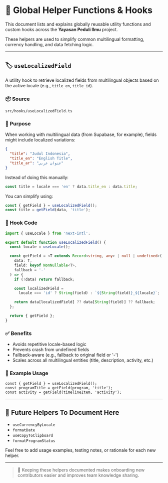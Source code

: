 # 🧰 Global Helper Functions & Hooks

This document lists and explains globally reusable utility functions and custom hooks across the **Yayasan Peduli Ilmu** project.

These helpers are used to simplify common multilingual formatting, currency handling, and data fetching logic.

---

## 🏷️ `useLocalizedField`

A utility hook to retrieve localized fields from multilingual objects based on the active locale (e.g., `title_en`, `title_id`).

### 📦 Source

`src/hooks/useLocalizedField.ts`

### 🧠 Purpose

When working with multilingual data (from Supabase, for example), fields might include localized variations:

```json
{
  "title": "Judul Indonesia",
  "title_en": "English Title",
  "title_ar": "عنوان عربي"
}
```

Instead of doing this manually:

```ts
const title = locale === 'en' ? data.title_en : data.title;
```

You can simplify using:

```ts
const { getField } = useLocalizedField();
const title = getField(data, 'title');
```

### 🔧 Hook Code

```ts
import { useLocale } from 'next-intl';

export default function useLocalizedField() {
  const locale = useLocale();

  const getField = <T extends Record<string, any> | null | undefined>(
    data: T,
    field: keyof NonNullable<T>,
    fallback = '-'
  ) => {
    if (!data) return fallback;

    const localizedField =
      locale === 'id' ? String(field) : `${String(field)}_${locale}`;

    return data[localizedField] ?? data[String(field)] ?? fallback;
  };

  return { getField };
}
```

### ✅ Benefits

- Avoids repetitive locale-based logic
- Prevents crash from undefined fields
- Fallback-aware (e.g., fallback to original field or '-')
- Scales across all multilingual entities (title, description, activity, etc.)

### 🧪 Example Usage

```tsx
const { getField } = useLocalizedField();
const programTitle = getField(program, 'title');
const activity = getField(timelineItem, 'activity');
```

---

## 📌 Future Helpers To Document Here

- `useCurrencyByLocale`
- `formatDate`
- `useCopyToClipboard`
- `formatProgramStatus`

Feel free to add usage examples, testing notes, or rationale for each new helper.

---

> 📝 Keeping these helpers documented makes onboarding new contributors easier and improves team knowledge sharing.
